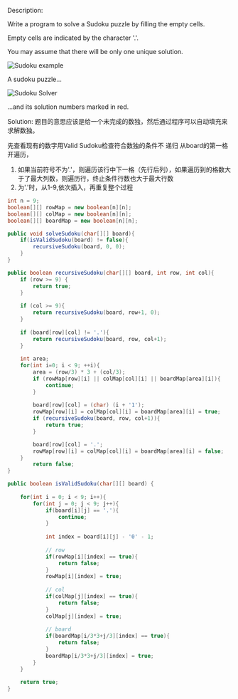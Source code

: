 Description:

Write a program to solve a Sudoku puzzle by filling the empty cells.

Empty cells are indicated by the character '.'.

You may assume that there will be only one unique solution.

![Sudoku example](http://7xnyvm.com1.z0.glb.clouddn.com/LeetCode-36.png)

A sudoku puzzle...

![Sudoku Solver](http://7xnyvm.com1.z0.glb.clouddn.com/LeetCode-37.png)

...and its solution numbers marked in red.

Solution:
题目的意思应该是给一个未完成的数独，然后通过程序可以自动填充来求解数独。

先查看现有的数字用Valid Sudoku检查符合数独的条件不
递归
从board的第一格开遍历，
1. 如果当前符号不为'.'，则遍历该行中下一格（先行后列），如果遍历到的格数大于了最大列数，则遍历行，终止条件行数也大于最大行数
2. 为'.'时，从1-9,依次插入，再重复整个过程

```java
int n = 9;
boolean[][] rowMap = new boolean[n][n];
boolean[][] colMap = new boolean[n][n];
boolean[][] boardMap = new boolean[n][n];

public void solveSudoku(char[][] board){
    if(isValidSudoku(board) != false){
        recursiveSudoku(board, 0, 0);
    }
}

public boolean recursiveSudoku(char[][] board, int row, int col){
    if (row >= 9) {
        return true;
    }
    
    if (col >= 9){
        return recursiveSudoku(board, row+1, 0);
    }
    
    if (board[row][col] != '.'){
        return recursiveSudoku(board, row, col+1);
    }
   
    int area;
    for(int i=0; i < 9; ++i){
        area = (row/3) * 3 + (col/3);
        if (rowMap[row][i] || colMap[col][i] || boardMap[area][i]){
            continue;
        }
   
        board[row][col] = (char) (i + '1');
        rowMap[row][i] = colMap[col][i] = boardMap[area][i] = true;
        if (recursiveSudoku(board, row, col+1)){
            return true;
        }

        board[row][col] = '.';
        rowMap[row][i] = colMap[col][i] = boardMap[area][i] = false;
    }
        return false;
}

public boolean isValidSudoku(char[][] board) {
    
    for(int i = 0; i < 9; i++){
        for(int j = 0; j < 9; j++){
            if(board[i][j] == '.'){
                continue;
            }
            
            int index = board[i][j] - '0' - 1;
            
            // row
            if(rowMap[i][index] == true){
                return false;
            }
            rowMap[i][index] = true;
            
            // col 
            if(colMap[j][index] == true){
                return false;
            }
            colMap[j][index] = true;
            
            // board
            if(boardMap[i/3*3+j/3][index] == true){
                return false;
            }
            boardMap[i/3*3+j/3][index] = true;
        }
    }
    
    return true;
}
```

